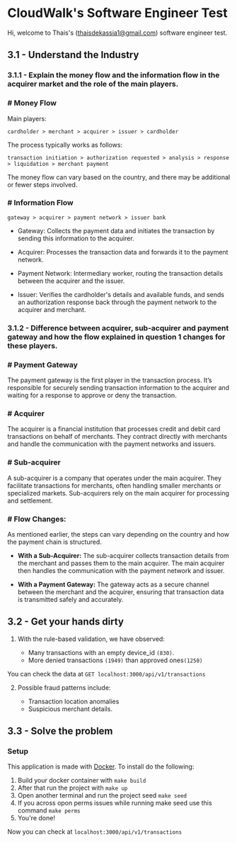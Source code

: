 # CloudWalk's Software Engineer Test

Hi, welcome to Thais's (thaisdekassia1@gmail.com) software engineer test. 

## 3.1 - Understand the Industry
 
### 3.1.1 - Explain the money flow and the information flow in the acquirer market and the role of the main players.


  ### # Money Flow

  Main players:

    cardholder > merchant > acquirer > issuer > cardholder

  The process typically works as follows:

    transaction initiation > authorization requested > analysis > response > liquidation > merchant payment

  The money flow can vary based on the country, and there may be additional or fewer steps involved.

  ### # Information Flow

    gateway > acquirer > payment network > issuer bank 


  - Gateway: Collects the payment data and initiates the transaction by sending this information to the acquirer.

  - Acquirer: Processes the transaction data and forwards it to the payment network.

  - Payment Network: Intermediary worker, routing the transaction details between the acquirer and the issuer.

  - Issuer: Verifies the cardholder's details and available funds, and sends an authorization response back through the payment network to the acquirer and merchant.

### 3.1.2 - Difference between acquirer, sub-acquirer and payment gateway and how the flow explained in question 1 changes for these players.

  ### # Payment Gateway

  The payment gateway is the first player in the transaction process. It’s responsible for securely sending transaction information to the acquirer and waiting for a response to approve or deny the transaction.

  ### # Acquirer
  The acquirer is a financial institution that processes credit and debit card transactions on behalf of merchants. They contract directly with merchants and handle the communication with the payment networks and issuers.

  ### # Sub-acquirer
  A sub-acquirer is a company that operates under the main acquirer. They facilitate transactions for merchants, often handling smaller merchants or specialized markets. Sub-acquirers rely on the main acquirer for processing and settlement.  

  ### # Flow Changes:

  As mentioned earlier, the steps can vary depending on the country and how the payment chain is structured.

- <b>With a Sub-Acquirer:</b> The sub-acquirer collects transaction details from the merchant and passes them to the main acquirer. The main acquirer then handles the communication with the payment network and issuer.

- <b>With a Payment Gateway:</b> The gateway acts as a secure channel between the merchant and the acquirer, ensuring that transaction data is transmitted safely and accurately.

## 3.2 - Get your hands dirty

1. With the rule-based validation, we have observed:

    - Many transactions with an empty device_id `(830)`.
    - More denied transactions `(1949)` than approved ones`(1250)`

  You can check the data at `GET localhost:3000/api/v1/transactions`

2. Possible fraud patterns include:

    - Transaction location anomalies
    - Suspicious merchant details.


## 3.3 - Solve the problem
### Setup

This application is made with [Docker](https://github.com/docker/awesome-compose/tree/master/official-documentation-samples/rails/). To install do the following:

1. Build your docker container with ```make build```
2. After that run the project with ```make up```
3. Open another terminal and run the project seed ```make seed```
4. If you across opon perms issues while running make seed use this command
  ```make perms```
5. You're done!

Now you can check at ```localhost:3000/api/v1/transactions```
